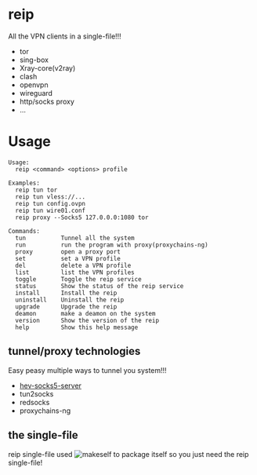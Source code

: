 # reip
All the VPN clients in a single-file!!!
- tor
- sing-box
- Xray-core(v2ray)
- clash
- openvpn
- wireguard
- http/socks proxy
- ...

# Usage
```
Usage:
  reip <command> <options> profile

Examples:
  reip tun tor
  reip tun vless://...
  reip tun config.ovpn
  reip tun wire01.conf
  reip proxy --Socks5 127.0.0.0:1080 tor

Commands:
  tun          Tunnel all the system
  run          run the program with proxy(proxychains-ng)
  proxy        open a proxy port
  set          set a VPN profile
  del          delete a VPN profile
  list         list the VPN profiles
  toggle       Toggle the reip service
  status       Show the status of the reip service
  install      Install the reip
  uninstall    Uninstall the reip
  upgrade      Upgrade the reip
  deamon       make a deamon on the system
  version      Show the version of the reip
  help         Show this help message
```

## tunnel/proxy technologies
Easy peasy multiple ways to tunnel you system!!!
- [hev-socks5-server](https://github.com/heiher/hev-socks5-tunnel)
- tun2socks
- redsocks
- proxychains-ng

## the single-file
reip single-file used ![makeself](https://github.com/megastep/makeself) to package itself so you just need the reip single-file!
